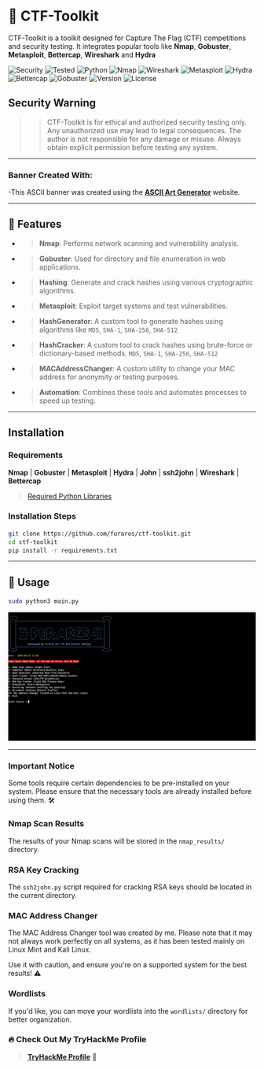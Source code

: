 # 🔐 CTF-Toolkit

CTF-Toolkit is a toolkit designed for Capture The Flag (CTF) competitions and security testing. It integrates popular tools like **Nmap**, **Gobuster**, **Metasploit**, **Bettercap**, **Wireshark** and **Hydra**

![Security](https://img.shields.io/badge/CTF-Toolkit-critical?logo=hackthebox&color=red)
![Tested](https://img.shields.io/badge/Tested-Kali%20Linux-green?logo=linux)
![Python](https://img.shields.io/badge/Python-3.10-blue?logo=python&logoColor=white)
![Nmap](https://img.shields.io/badge/Tool-Nmap-blue?logo=nmap&logoColor=white)
![Wireshark](https://img.shields.io/badge/Tool-Wireshark-blue?logo=wireshark&logoColor=white)
![Metasploit](https://img.shields.io/badge/Tool-Metasploit-blue?logo=metasploit&logoColor=white)
![Hydra](https://img.shields.io/badge/Tool-Hydra-blue?logo=hydra&logoColor=white)
![Bettercap](https://img.shields.io/badge/Tool-Bettercap-blue?logo=bettercap&logoColor=white)
![Gobuster](https://img.shields.io/badge/Tool-Gobuster-blue?logo=gobuster&logoColor=white)
![Version](https://img.shields.io/badge/Version-v1.0.0-blue)
![License](https://img.shields.io/badge/License-MIT-blue.svg)





## Security Warning

>>CTF-Toolkit is for ethical and authorized security testing only. Any unauthorized use may lead to legal consequences. The author is not responsible for any damage or misuse. Always obtain explicit permission before testing any system.

---

### Banner Created With:
-This ASCII banner was created using the [**ASCII Art Generator**](https://www.asciiart.eu/text-to-ascii-art) website.

---
## 🚀 Features
- > **Nmap**: Performs network scanning and vulnerability analysis.
- > **Gobuster**: Used for directory and file enumeration in web applications.
- > **Hashing**: Generate and crack hashes using various cryptographic algorithms.
- > **Metasploit**: Exploit target systems and test vulnerabilities.
- > **HashGenerator**: A custom tool to generate hashes using algorithms like `MD5`, `SHA-1`, `SHA-256`, `SHA-512`
- > **HashCracker**: A custom tool to crack hashes using brute-force or dictionary-based methods. `MD5`, `SHA-1`, `SHA-256`, `SHA-512`
- > **MACAddressChanger**: A custom utility to change your MAC address for anonymity or testing purposes.
- > **Automation**: Combines these tools and automates processes to speed up testing.

---
## Installation

### Requirements
**Nmap** | **Gobuster** | **Metasploit** | **Hydra** | **John** | **ssh2john** | **Wireshark** | **Bettercap**
>[Required Python Libraries](requirements.txt)



### Installation Steps

```bash
git clone https://github.com/furares/ctf-toolkit.git
cd ctf-toolkit
pip install -r requirements.txt
```
---

## 🧠 Usage

```bash
sudo python3 main.py
```
<p float="left">
  <img src="images/mainmenu.png" width="1250" />
</p>



---

### Important Notice 
Some tools require certain dependencies to be pre-installed on your system. Please ensure that the necessary tools are already installed before using them. 🛠️

### Nmap Scan Results
The results of your Nmap scans will be stored in the `nmap_results/` directory. 

### RSA Key Cracking
The `ssh2john.py` script required for cracking RSA keys should be located in the current directory. 

### MAC Address Changer
The MAC Address Changer tool was created by me. Please note that it may not always work perfectly on all systems, as it has been tested mainly on Linux Mint and Kali Linux.

Use it with caution, and ensure you're on a supported system for the best results! ⚠️

### Wordlists
If you'd like, you can move your wordlists into the `wordlists/` directory for better organization.


### 🔥 Check Out My TryHackMe Profile
> **[TryHackMe Profile](https://tryhackme.com/p/furares)** 👾







